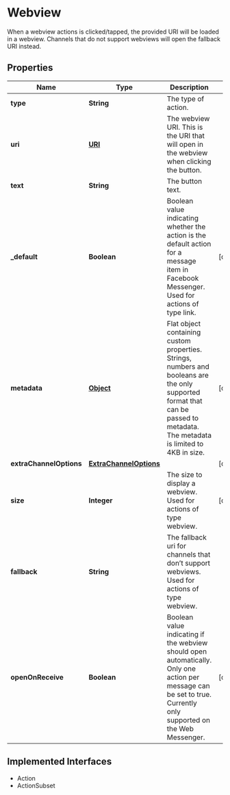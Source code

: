 

# Webview

When a webview actions is clicked/tapped, the provided URI will be loaded in a webview. Channels that do not support webviews will open the fallback URI instead.
## Properties

Name | Type | Description | Notes
------------ | ------------- | ------------- | -------------
**type** | **String** | The type of action. | 
**uri** | [**URI**](URI.md) | The webview URI. This is the URI that will open in the webview when clicking the button. | 
**text** | **String** | The button text. | 
**_default** | **Boolean** | Boolean value indicating whether the action is the default action for a message item in Facebook Messenger. Used for actions of type link. |  [optional]
**metadata** | [**Object**](.md) | Flat object containing custom properties. Strings, numbers and booleans  are the only supported format that can be passed to metadata. The metadata is limited to 4KB in size.  |  [optional]
**extraChannelOptions** | [**ExtraChannelOptions**](ExtraChannelOptions.md) |  |  [optional]
**size** | **Integer** | The size to display a webview. Used for actions of type webview. |  [optional]
**fallback** | **String** | The fallback uri for channels that don’t support webviews. Used for actions of type webview. | 
**openOnReceive** | **Boolean** | Boolean value indicating if the webview should open automatically. Only one action per message can be set to true. Currently only supported on the Web Messenger. |  [optional]


## Implemented Interfaces

* Action
* ActionSubset


